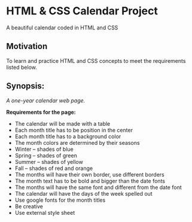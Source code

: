 # HTML & CSS Calendar Project
A beautiful calendar coded in HTML and CSS

## Motivation
To learn and practice HTML and CSS concepts to meet the requirements listed below.

## Synopsis:

_A one-year calendar web page._


**Requirements for the page:**

* The calendar will be made with a table
* Each month title has to be position in the center
* Each month title has to a background color
* The month colors are determined by their seasons
* Winter – shades of blue
* Spring – shades of green
* Summer – shades of yellow
* Fall – shades of red and orange
* The months will have their own border, use different borders
* The month text has to be bold and bigger than the date fonts
* The months will have the same font and different from the date font
* The calendar will have the days of the week spelled out
* Use google fonts for the month titles
* Be creative
* Use external style sheet
